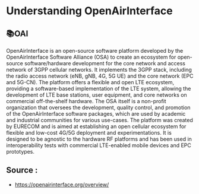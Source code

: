 # Understanding OpenAirInterface 

## 📚OAI

OpenAirInterface is an open-source software platform developed by the OpenAirInterface Software Alliance (OSA) to create an ecosystem for open-source software/hardware development for the core network and access network of 3GPP cellular networks. It implements the 3GPP stack, including the radio access network (eNB, gNB, 4G, 5G UE) and the core network (EPC and 5G-CN). The platform offers a flexible and open LTE ecosystem, providing a software-based implementation of the LTE system, allowing the development of LTE base stations, user equipment, and core networks on commercial off-the-shelf hardware. The OSA itself is a non-profit organization that oversees the development, quality control, and promotion of the OpenAirInterface software packages, which are used by academic and industrial communities for various use-cases. The platform was created by EURECOM and is aimed at establishing an open cellular ecosystem for flexible and low-cost 4G/5G deployment and experimentations. It is designed to be agnostic to the hardware RF platforms and has been used in interoperability tests with commercial LTE-enabled mobile devices and EPC prototypes. 



## Source : 
- https://openairinterface.org/overview/
